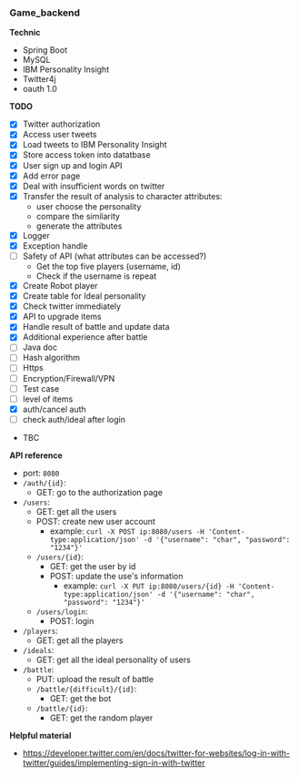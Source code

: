 ### Game_backend

**Technic**
- Spring Boot
- MySQL
- IBM Personality Insight
- Twitter4j
- oauth 1.0

**TODO**
- [x] Twitter authorization
- [x] Access user tweets
- [x] Load tweets to IBM Personality Insight
- [x] Store access token into datatbase
- [x] User sign up and login API
- [x] Add error page
- [x] Deal with insufficient words on twitter
- [x] Transfer the result of analysis to character attributes:
	- user choose the personality
	- compare the similarity
	- generate the attributes
- [x] Logger
- [x] Exception handle
- [ ] Safety of API (what attributes can be accessed?)
	- Get the top five players (username, id)
	- Check if the username is repeat
- [x] Create Robot player
- [x] Create table for Ideal personality
- [x] Check twitter immediately
- [x] API to upgrade items
- [x] Handle result of battle and update data
- [x] Additional experience after battle
- [ ] Java doc
- [ ] Hash algorithm
- [ ] Https
- [ ] Encryption/Firewall/VPN
- [ ] Test case
- [ ] level of items
- [x] auth/cancel auth
- [ ] check auth/ideal after login  
- TBC

**API reference**
- port: `8080`
- `/auth/{id}`:
	- GET: go to the authorization page
- `/users`:
	- GET: get all the users
	- POST: create new user account
		- example: `curl -X POST ip:8080/users -H 'Content-type:application/json' -d '{"username": "char", "password": "1234"}'`
	- `/users/{id}`:
		- GET: get the user by id
		- POST: update the use's information
			- example: `curl -X PUT ip:8080/users/{id} -H 'Content-type:application/json' -d '{"username": "char", "password": "1234"}'`
	- `/users/login`:
		- POST: login
- `/players`:
	- GET: get all the players
- `/ideals`:
	- GET: get all the ideal personality of users
- `/battle`:
	- PUT: upload the result of battle
	- `/battle/{difficult}/{id}`:
		- GET: get the bot
	- `/battle/{id}`:
		- GET: get the random player


**Helpful material**
- https://developer.twitter.com/en/docs/twitter-for-websites/log-in-with-twitter/guides/implementing-sign-in-with-twitter
